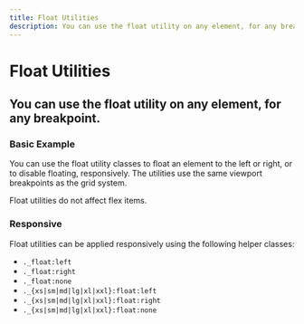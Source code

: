 ```yaml
---
title: Float Utilities
description: You can use the float utility on any element, for any breakpoint. 
---
```


<script setup>
import * as examples from '../../../examples/utilities/float'
</script>

# Float Utilities

## You can use the float utility on any element, for any breakpoint. 

### Basic Example
You can use the float utility classes to float an element to the left or right, or to disable floating, responsively. The utilities use the same viewport breakpoints as the grid system. 

<example :component="examples.FloatBasicExample" :html="examples.FloatBasicExampleHTML"></example>

<i-alert variant="info" class="_margin-top-1">
    <template #icon><i-icon name="ink-info"></i-icon></template>
     Float utilities do not affect flex items.
</i-alert>

### Responsive
Float utilities can be applied responsively using the following helper classes:

- `._float:left`
- `._float:right`
- `._float:none`
- `._{xs|sm|md|lg|xl|xxl}:float:left`
- `._{xs|sm|md|lg|xl|xxl}:float:right`
- `._{xs|sm|md|lg|xl|xxl}:float:none`

<example :component="examples.FloatResponsiveExample" :html="examples.FloatResponsiveExampleHTML"></example>
